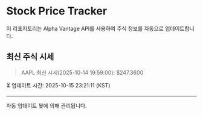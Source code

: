 
# Stock Price Tracker

이 리포지토리는 Alpha Vantage API를 사용하여 주식 정보를 자동으로 업데이트합니다.

## 최신 주식 시세
> AAPL 최신 시세(2025-10-14 19:59:00): $247.3600

⏳ 업데이트 시간: 2025-10-15 23:21:11 (KST)

---
자동 업데이트 봇에 의해 관리됩니다.
